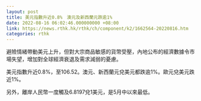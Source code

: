 ```yaml
---
layout: post
title: 美元指數升近0.8%　澳元及新西蘭元跌逾1%
date: 2022-08-16 06:02:46.000000000 +08:00
link: https://news.rthk.hk/rthk/ch/component/k2/1662564-20220816.htm
categories: rthk
---
```


避險情緒帶動美元上升，但對大宗商品敏感的貨幣受壓，內地公布的經濟數據令市場失望，增加對全球經濟衰退及需求減弱的憂慮。

美元指數升近0.8%，至106.52。澳元、新西蘭元兌美元都跌逾1%。歐元兌美元跌近1%。

另外，離岸人民幣一度觸及6.8197兌1美元，是5月中以來最低。
